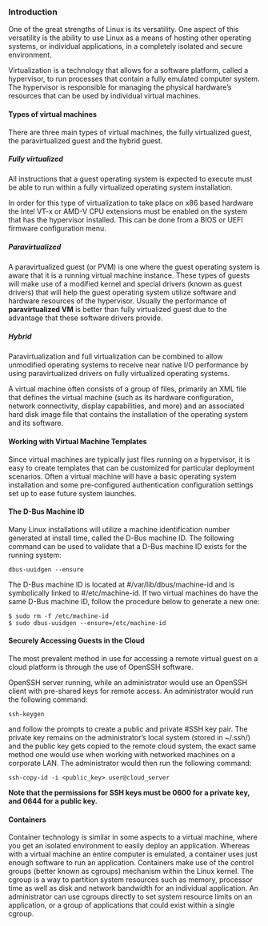 ### Introduction

One of the great strengths of Linux is its versatility. One aspect of this versatility is the ability to use Linux as a means of hosting other operating systems, or individual applications, in a completely isolated and secure environment.

Virtualization is a technology that allows for a software platform, called a hypervisor, to run processes that contain a fully emulated computer system. The hypervisor is responsible for managing the physical hardware’s resources that can be used by individual virtual machines.

#### Types of virtual machines

There are three main types of virtual machines, the fully virtualized guest, the paravirtualized guest and the hybrid guest.

##### Fully virtualized

All instructions that a guest operating system is expected to execute must be able to run within a fully virtualized operating system installation.

In order for this type of virtualization to take place on x86 based hardware the Intel VT-x or AMD-V CPU extensions must be enabled on the system that has the hypervisor installed. This can be done from a BIOS or UEFI firmware configuration menu.

##### Paravirtualized

A paravirtualized guest (or PVM) is one where the guest operating system is aware that it is a running virtual machine instance. These types of guests will make use of a modified kernel and special drivers (known as guest drivers) that will help the guest operating system utilize software and hardware resources of the hypervisor.
Usually the performance of **paravirtualized VM** is better than fully virtualized guest due to the advantage that these software drivers provide. 

##### Hybrid

Paravirtualization and full virtualization can be combined to allow unmodified operating
systems to receive near native I/O performance by using paravirtualized drivers on fully
virtualized operating systems.

A virtual machine often consists of a group of files, primarily an XML file that defines
the virtual machine (such as its hardware configuration, network connectivity, display
capabilities, and more) and an associated hard disk image file that contains the installation of the operating system and its software.

#### Working with Virtual Machine Templates

Since virtual machines are typically just files running on a hypervisor, it is easy to create
templates that can be customized for particular deployment scenarios. Often a virtual machine
will have a basic operating system installation and some pre-configured authentication
configuration settings set up to ease future system launches.

#### The D-Bus Machine ID

Many Linux installations will utilize a machine identification number generated at install time,
called the D-Bus machine ID.
The following command can be used to validate that a D-Bus machine ID exists for the running
system:
```
dbus-uuidgen --ensure
```

The D-Bus machine ID is located at #/var/lib/dbus/machine-id and is symbolically linked to
#/etc/machine-id.
If two virtual machines do have the same D-Bus machine ID, follow the procedure below to generate a new one:
```
$ sudo rm -f /etc/machine-id
$ sudo dbus-uuidgen --ensure=/etc/machine-id
```

#### Securely Accessing Guests in the Cloud

The most prevalent method in use for accessing a remote virtual guest on a cloud platform is
through the use of OpenSSH software.

OpenSSH server running, while an administrator would use an OpenSSH client with pre-shared
keys for remote access.
An administrator would run the following command:
```
ssh-keygen
```

and follow the prompts to create a public and private #SSH key pair. The private key remains on
the administrator’s local system (stored in ~/.ssh/) and the public key gets copied to the remote
cloud system, the exact same method one would use when working with networked machines on
a corporate LAN.
The administrator would then run the following command:

```
ssh-copy-id -i <public_key> user@cloud_server
```

**Note that the permissions for SSH keys must be 0600 for a private key, and 0644 for a public key.**

#### Containers

Container technology is similar in some aspects to a virtual machine, where you get an isolated
environment to easily deploy an application. Whereas with a virtual machine an entire computer
is emulated, a container uses just enough software to run an application.
Containers make use of the control groups (better known as cgroups) mechanism within the Linux
kernel. The cgroup is a way to partition system resources such as memory, processor time as well
as disk and network bandwidth for an individual application. An administrator can use cgroups
directly to set system resource limits on an application, or a group of applications that could exist
within a single cgroup.


